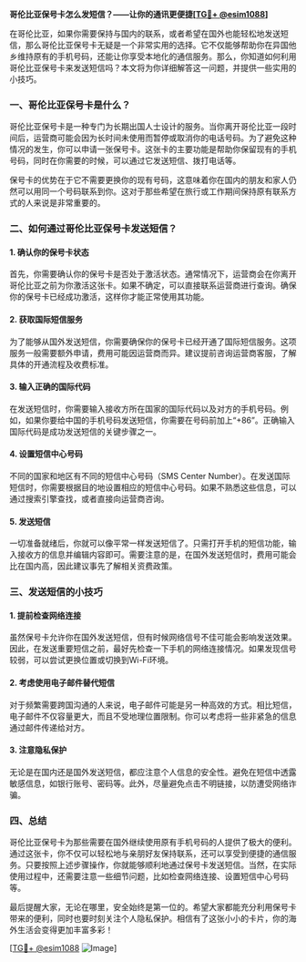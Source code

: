 **哥伦比亚保号卡怎么发短信？——让你的通讯更便捷[[TG💪+ @esim1088](https://t.me/s/esim1088)]**

在哥伦比亚，如果你需要保持与国内的联系，或者希望在国外也能轻松地发送短信，那么哥伦比亚保号卡无疑是一个非常实用的选择。它不仅能够帮助你在异国他乡维持原有的手机号码，还能让你享受本地化的通信服务。那么，你知道如何利用哥伦比亚保号卡来发送短信吗？本文将为你详细解答这一问题，并提供一些实用的小技巧。

### 一、哥伦比亚保号卡是什么？

哥伦比亚保号卡是一种专门为长期出国人士设计的服务。当你离开哥伦比亚一段时间后，运营商可能会因为长时间未使用而暂停或取消你的电话号码。为了避免这种情况的发生，你可以申请一张保号卡。这张卡的主要功能是帮助你保留现有的手机号码，同时在你需要的时候，可以通过它发送短信、拨打电话等。

保号卡的优势在于它不需要更换你的现有号码，这意味着你在国内的朋友和家人仍然可以用同一个号码联系到你。这对于那些希望在旅行或工作期间保持原有联系方式的人来说是非常重要的。

### 二、如何通过哥伦比亚保号卡发送短信？

#### 1. 确认你的保号卡状态

首先，你需要确认你的保号卡是否处于激活状态。通常情况下，运营商会在你离开哥伦比亚之前为你激活这张卡。如果不确定，可以直接联系运营商进行查询。确保你的保号卡已经成功激活，这样你才能正常使用其功能。

#### 2. 获取国际短信服务

为了能够从国外发送短信，你需要确保你的保号卡已经开通了国际短信服务。这项服务一般需要额外申请，费用可能因运营商而异。建议提前咨询运营商客服，了解具体的开通流程及收费标准。

#### 3. 输入正确的国际代码

在发送短信时，你需要输入接收方所在国家的国际代码以及对方的手机号码。例如，如果你要给中国的手机号码发送短信，你需要在号码前加上“+86”。正确输入国际代码是成功发送短信的关键步骤之一。

#### 4. 设置短信中心号码

不同的国家和地区有不同的短信中心号码（SMS Center Number）。在发送国际短信时，你需要根据目的地设置相应的短信中心号码。如果不熟悉这些信息，可以通过搜索引擎查找，或者直接向运营商咨询。

#### 5. 发送短信

一切准备就绪后，你就可以像平常一样发送短信了。只需打开手机的短信功能，输入接收方的信息并编辑内容即可。需要注意的是，在国外发送短信时，费用可能会比在国内高，因此建议事先了解相关资费政策。

### 三、发送短信的小技巧

#### 1. 提前检查网络连接

虽然保号卡允许你在国外发送短信，但有时候网络信号不佳可能会影响发送效果。因此，在发送重要短信之前，最好先检查一下手机的网络连接情况。如果发现信号较弱，可以尝试更换位置或切换到Wi-Fi环境。

#### 2. 考虑使用电子邮件替代短信

对于频繁需要跨国沟通的人来说，电子邮件可能是另一种高效的方式。相比短信，电子邮件不仅容量更大，而且不受地理位置限制。你可以考虑将一些非紧急的信息通过邮件传递给对方。

#### 3. 注意隐私保护

无论是在国内还是国外发送短信，都应注意个人信息的安全性。避免在短信中透露敏感信息，如银行账号、密码等。此外，尽量避免点击不明链接，以防遭受网络诈骗。

### 四、总结

哥伦比亚保号卡为那些需要在国外继续使用原有手机号码的人提供了极大的便利。通过这张卡，你不仅可以轻松地与亲朋好友保持联系，还可以享受到便捷的通信服务。只要按照上述步骤操作，你就能够顺利地通过保号卡发送短信。当然，在实际使用过程中，还需要注意一些细节问题，比如检查网络连接、设置短信中心号码等。

最后提醒大家，无论在哪里，安全始终是第一位的。希望大家都能充分利用保号卡带来的便利，同时也要时刻关注个人隐私保护。相信有了这张小小的卡片，你的海外生活会变得更加丰富多彩！

[[TG💪+ @esim1088](https://t.me/s/esim1088) ![Image](https://i.postimg.cc/4NQfJmqS/Snipaste-2025-05-13-00-14-12.png)]
